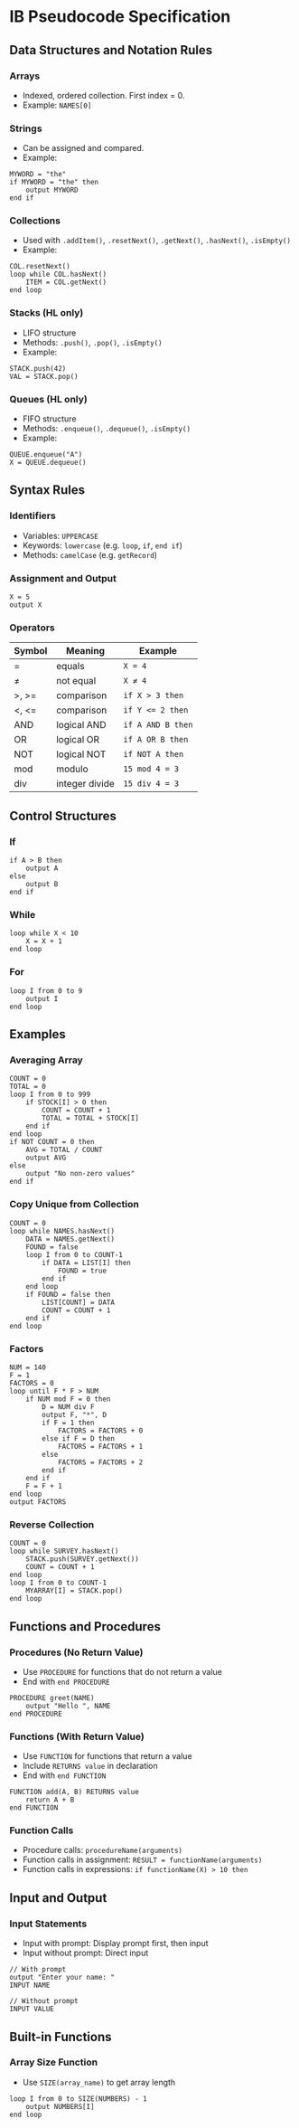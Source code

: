 # IB Pseudocode Specification

## Data Structures and Notation Rules

### Arrays

* Indexed, ordered collection. First index = 0.
* Example: `NAMES[0]`

### Strings

* Can be assigned and compared.
* Example:

```plaintext
MYWORD = "the"
if MYWORD = "the" then
    output MYWORD
end if
```

### Collections

* Used with `.addItem()`, `.resetNext()`, `.getNext()`, `.hasNext()`, `.isEmpty()`
* Example:

```plaintext
COL.resetNext()
loop while COL.hasNext()
    ITEM = COL.getNext()
end loop
```

### Stacks (HL only)

* LIFO structure
* Methods: `.push()`, `.pop()`, `.isEmpty()`
* Example:

```plaintext
STACK.push(42)
VAL = STACK.pop()
```

### Queues (HL only)

* FIFO structure
* Methods: `.enqueue()`, `.dequeue()`, `.isEmpty()`
* Example:

```plaintext
QUEUE.enqueue("A")
X = QUEUE.dequeue()
```

## Syntax Rules

### Identifiers

* Variables: `UPPERCASE`
* Keywords: `lowercase` (e.g. `loop`, `if`, `end if`)
* Methods: `camelCase` (e.g. `getRecord`)

### Assignment and Output

```plaintext
X = 5
output X
```

### Operators

| Symbol | Meaning        | Example           |
| ------ | -------------- | ----------------- |
| =      | equals         | `X = 4`           |
| ≠      | not equal      | `X ≠ 4`           |
| >, >=  | comparison     | `if X > 3 then`   |
| <, <=  | comparison     | `if Y <= 2 then`  |
| AND    | logical AND    | `if A AND B then` |
| OR     | logical OR     | `if A OR B then`  |
| NOT    | logical NOT    | `if NOT A then`   |
| mod    | modulo         | `15 mod 4 = 3`    |
| div    | integer divide | `15 div 4 = 3`    |

## Control Structures

### If

```plaintext
if A > B then
    output A
else
    output B
end if
```

### While

```plaintext
loop while X < 10
    X = X + 1
end loop
```

### For

```plaintext
loop I from 0 to 9
    output I
end loop
```

## Examples

### Averaging Array

```plaintext
COUNT = 0
TOTAL = 0
loop I from 0 to 999
    if STOCK[I] > 0 then
        COUNT = COUNT + 1
        TOTAL = TOTAL + STOCK[I]
    end if
end loop
if NOT COUNT = 0 then
    AVG = TOTAL / COUNT
    output AVG
else
    output "No non-zero values"
end if
```

### Copy Unique from Collection

```plaintext
COUNT = 0
loop while NAMES.hasNext()
    DATA = NAMES.getNext()
    FOUND = false
    loop I from 0 to COUNT-1
        if DATA = LIST[I] then
            FOUND = true
        end if
    end loop
    if FOUND = false then
        LIST[COUNT] = DATA
        COUNT = COUNT + 1
    end if
end loop
```

### Factors

```plaintext
NUM = 140
F = 1
FACTORS = 0
loop until F * F > NUM
    if NUM mod F = 0 then
        D = NUM div F
        output F, "*", D
        if F = 1 then
            FACTORS = FACTORS + 0
        else if F = D then
            FACTORS = FACTORS + 1
        else
            FACTORS = FACTORS + 2
        end if
    end if
    F = F + 1
end loop
output FACTORS
```

### Reverse Collection

```plaintext
COUNT = 0
loop while SURVEY.hasNext()
    STACK.push(SURVEY.getNext())
    COUNT = COUNT + 1
end loop
loop I from 0 to COUNT-1
    MYARRAY[I] = STACK.pop()
end loop
```

## Functions and Procedures

### Procedures (No Return Value)

* Use `PROCEDURE` for functions that do not return a value
* End with `end PROCEDURE`

```plaintext
PROCEDURE greet(NAME)
    output "Hello ", NAME
end PROCEDURE
```

### Functions (With Return Value)

* Use `FUNCTION` for functions that return a value
* Include `RETURNS value` in declaration
* End with `end FUNCTION`

```plaintext
FUNCTION add(A, B) RETURNS value
    return A + B
end FUNCTION
```

### Function Calls

* Procedure calls: `procedureName(arguments)`
* Function calls in assignment: `RESULT = functionName(arguments)`
* Function calls in expressions: `if functionName(X) > 10 then`

## Input and Output

### Input Statements

* Input with prompt: Display prompt first, then input
* Input without prompt: Direct input

```plaintext
// With prompt
output "Enter your name: "
INPUT NAME

// Without prompt
INPUT VALUE
```

## Built-in Functions

### Array Size Function

* Use `SIZE(array_name)` to get array length

```plaintext
loop I from 0 to SIZE(NUMBERS) - 1
    output NUMBERS[I]
end loop
```
